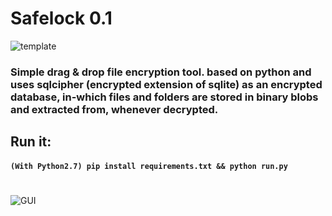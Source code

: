 # Safelock 0.1

![template](https://raw.githubusercontent.com/mrf345/safelock/master/images/template.png)

### Simple drag & drop file encryption tool. based on python and uses sqlcipher (encrypted extension of sqlite) as an encrypted database, in-which files and folders are stored in binary blobs and extracted from, whenever decrypted.

## Run it:
#### `(With Python2.7) pip install requirements.txt && python run.py`

#  

![GUI](https://raw.githubusercontent.com/mrf345/safelock/master/images/gui.gif)
